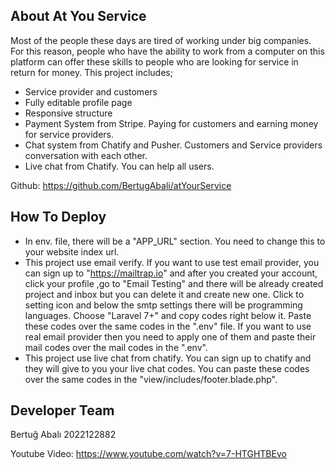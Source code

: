 ## About At You Service

Most of the people these days are tired of working under big companies. For this reason, people who have the ability to work 
from a computer on this platform can offer these skills to people who are looking for service in return for money. This project includes;

- Service provider and customers
- Fully editable profile page
- Responsive structure
- Payment System from Stripe. Paying for customers and earning money for service providers.
- Chat system from Chatify and Pusher. Customers and Service providers conversation with each other.
- Live chat from Chatify. You can help all users.

Github: https://github.com/BertugAbali/atYourService

## How To Deploy

- In env. file, there will be a "APP_URL" section. You need to change this to your website index url.
- This project use email verify. If you want to use test email provider, you can sign up to "https://mailtrap.io" and after you created your account, click your profile
,go to "Email Testing" and there will be already created project and inbox but you can delete it and create new one. Click to setting icon and below the smtp settings there will be programming languages. Choose "Laravel 7+" and copy codes right below it. Paste these codes over the same codes in the ".env" file. If you want to use real
email provider then you need to apply one of them and paste their mail codes over the mail codes in the ".env".
- This project use live chat from chatify. You can sign up to chatify and they will give to you your live chat codes. You can paste these codes over the same codes in the "view/includes/footer.blade.php".


## Developer Team

Bertuğ Abalı 2022122882

Youtube Video: https://www.youtube.com/watch?v=7-HTGHTBEvo
